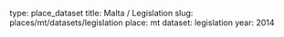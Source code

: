 type: place_dataset
title: Malta / Legislation
slug: places/mt/datasets/legislation
place: mt
dataset: legislation
year: 2014
